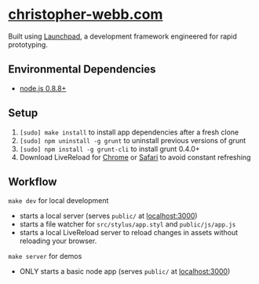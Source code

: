 # [christopher-webb.com](http://christopher-webb.com)
Built using [Launchpad](https://github.com/conspirator/launchpad), a development framework engineered for rapid prototyping.

## Environmental Dependencies
- [node.js 0.8.8+](http://nodejs.org/dist/v0.8.8/node-v0.8.8.pkg)

## Setup
1. `[sudo] make install` to install app dependencies after a fresh clone
2. `[sudo] npm uninstall -g grunt` to uninstall previous versions of grunt
3. `[sudo] npm install -g grunt-cli` to install grunt 0.4.0+
4. Download LiveReload for [Chrome](https://chrome.google.com/webstore/detail/livereload/jnihajbhpnppcggbcgedagnkighmdlei) or [Safari](http://download.livereload.com/2.0.9/LiveReload-2.0.9.safariextz) to avoid constant refreshing

## Workflow
`make dev` for local development

- starts a local server (serves `public/` at [localhost:3000](http://localhost:3000))
- starts a file watcher for `src/stylus/app.styl` and `public/js/app.js`
- starts a local LiveReload server to reload changes in assets without reloading your browser.

`make server` for demos

- ONLY starts a basic node app (serves `public/` at [localhost:3000](http://localhost:3000))